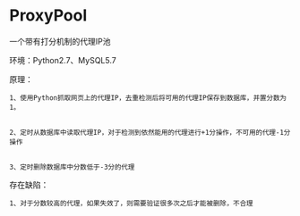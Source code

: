 # ProxyPool
一个带有打分机制的代理IP池

环境：Python2.7、MySQL5.7

原理：


	1、使用Python抓取网页上的代理IP，去重检测后将可用的代理IP保存到数据库，并置分数为1。


	2、定时从数据库中读取代理IP，对于检测到依然能用的代理进行+1分操作，不可用的代理-1分操作


	3、定时删除数据库中分数低于-3分的代理


存在缺陷：


	1、对于分数较高的代理，如果失效了，则需要验证很多次之后才能被删除，不合理
